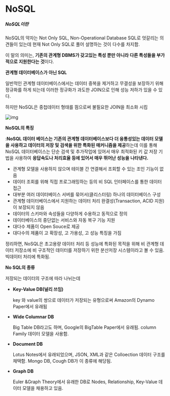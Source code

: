 # NoSQL



##### NoSQL이란

NoSQL의 약자는 Not Only SQL, Non-Operational Database SQL로 엇갈리는 의견들이 있는데 현재 Not Only SQL로 풀어 설명하는 것이 다수를 차지함.

이 말의 의미는, **기존의 관계형 DBMS가 갖고있는 특성 뿐만 아니라 다른 특성들을 부가적으로 지원한다는 것**이다.



**관계형 데이터베이스가 아닌 SQL** 

일반적인 관계형 데이터베이스에서는 데이터 중복을 제거하고 무결성을 보장하기 위해 정규화를 하게 되는데 이러한 정규화가 과도한 JOIN으로 인해 성능 저하가 있을 수 있다.

하지만 NoSQL은 중첩데이터 형태를 띔으로써 불필요한 JOIN을 최소화 시킴

![img](https://t1.daumcdn.net/cfile/tistory/991B8B3359DB7A6505)



**NoSQL의 특징**

:**NoSQL 데이터 베이스는 기존의 관계형 데이터베이스보다 더 융통성있는 데이터 모델을 사용하고 데이터의 저장 및 검색을 위한 특화된 매커니즘을 제공**하는데 이를 통해 NoSQL 데이터베이스는 단순 검색 및 추가작업에 있어서 매우 최적화된 키 값 저장 기법을 사용하여 **응답속도나 처리효율 등에 있어서 매우 뛰어난 성능을 나타낸다.**

- 관계형 모델을 사용하지 않으며 테이블 간 연결해서 조회할 수 있는 조인 기능이 없음
- 데이터 조회를 위해 직접 프로그래밍하는 등의 비 SQL 인터페이스를 통한 데이터 접근
- 대부분 여러 데이터베이스 서버를 묶어서(클리스터링) 하나의 데이터베이스 구성
- 관계형 데이터베이스에서 지원하는 데이터 처리 완결성(Transaction, ACID 지원)이 보장되지 않음
- 데이터의 스키마와 속성들을 다양하게 수용하고 동적으로 정의
- 데이터베이스의 중단없는 서비스와 자동 복구 기능 지원
- 대다수 제품이 Open Souce로 제공
- 대다수의 제품이 고 확장성, 고 가용성, 고 성능 특징을 가짐

정리하면, NoSQL은 초고용량 데이터 처리 등 성능에 특화된 목적을 위해 비 관계형 데이터 저장소에 비 구조적인 데이터를 저장하기 위한 분산저장 시스템이라고 볼 수 있음. 빅데이터 처리에 특화됨.



**No SQL의 종류**

저장되는 데이터의 구조에 따라 나뉘는데 

- **Key-Value DB(널리 쓰임)**

   key 와 value의 쌍으로 데이터가 저장되는 유형으로써 Amazon의            Dynamo Paper에서 유래됨

- **Wide Columnar DB**

  Big Table DB라고도 하며, Google의 BigTable Paper에서 유래됨.             column Family 데이터 모델을 사용함.

- **Document DB**

   Lotus Notes에서 유래되었으며, JSON, XML과 같은 Colloection 데이터          구조를 채택함. Mongo DB, Cough DB가 이 종류에 해당됨.

- **Graph DB**

  Euler &Graph Theory에서 유래한 DB로 Nodes, Relationship, Key-Value           데이터 모델을 채용하고 있음.
